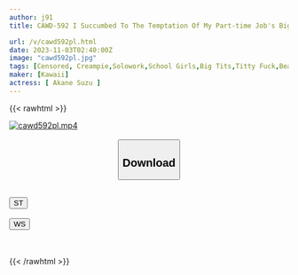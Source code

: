```yaml
---
author: j91
title: CAWD-592 I Succumbed To The Temptation Of My Part-time Job's Big Breasts, And Ended Up Indulging In A Secret Affair... Aiho Suzu

url: /v/cawd592pl.html
date: 2023-11-03T02:40:00Z
image: "cawd592pl.jpg"
tags: [Censored, Creampie,Solowork,School Girls,Big Tits,Titty Fuck,Beautiful Girl	]
maker: [Kawaii]
actress: [ Akane Suzu ]
---
```



{{< rawhtml >}}

<div class="video" data-videoid="Dak2rzkjYbhkOD2">
    <a href="javascript:;">
        <img src="https://my.j91.asia/v/cawd592pl.jpg" width="WIDTH" height="HEIGHT" alt="cawd592pl.mp4" loading="lazy">
    </a>
</div>

<script type="text/javascript" src="https://j91.asia/asset/on-demand-st.js"></script>

<br>
  <link rel="stylesheet" href="https://j91.asia/asset/bs5.css">
  
  <center>
  <button class="btn btn-primary" type="button" data-bs-toggle="collapse" data-bs-target=".multi-collapse" aria-expanded="false" aria-controls="multiCollapseExample1 multiCollapseExample2"><h2>Download</h2></button></center>
</p>
<div class="row">
  <div class="col">
    <div class="collapse multi-collapse" id="multiCollapseExample1">
      <div class="card card-body">
	      	      <br>
<div class="buttons">  
<a href="https://streamtape.to/v/Dak2rzkjYbhkOD2"><button class="btn-hover color-3"><i class="fa fa-download"></i> ST</button></a></div>
    </div>
  </div>
</div>
  <div class="col">
    <div class="collapse multi-collapse" id="multiCollapseExample2">
      <div class="card card-body">
	      <br>
<div class="buttons">
    <a href="https://wolfstream.tv/usg4zb2uq0qt"><button class="btn-hover color-9"><i class="fa fa-download"></i> WS</button></a></div>
<br><br>
      </div>
    </div>
  </div>
</div>

{{< /rawhtml >}}
